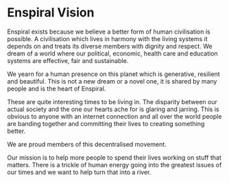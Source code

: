 # Enspiral Vision

Enspiral exists because we believe a better form of human civilisation is possible. A civilisation which lives in harmony with the living systems it depends on and treats its diverse members with dignity and respect. We dream of a world where our political, economic, health care and education systems are effective, fair and sustainable.

We yearn for a human presence on this planet which is generative, resilient and beautiful. This is not a new dream or a novel one, it is shared by many people and is the heart of Enspiral.

These are quite interesting times to be living in. The disparity between our actual society and the one our hearts ache for is glaring and jarring. This is obvious to anyone with an internet connection and all over the world people are banding together and committing their lives to creating something better. 

We are proud members of this decentralised movement.

Our mission is to help more people to spend their lives working on stuff that matters. There is a trickle of human energy going into the greatest issues of our times and we want to help turn that into a river.